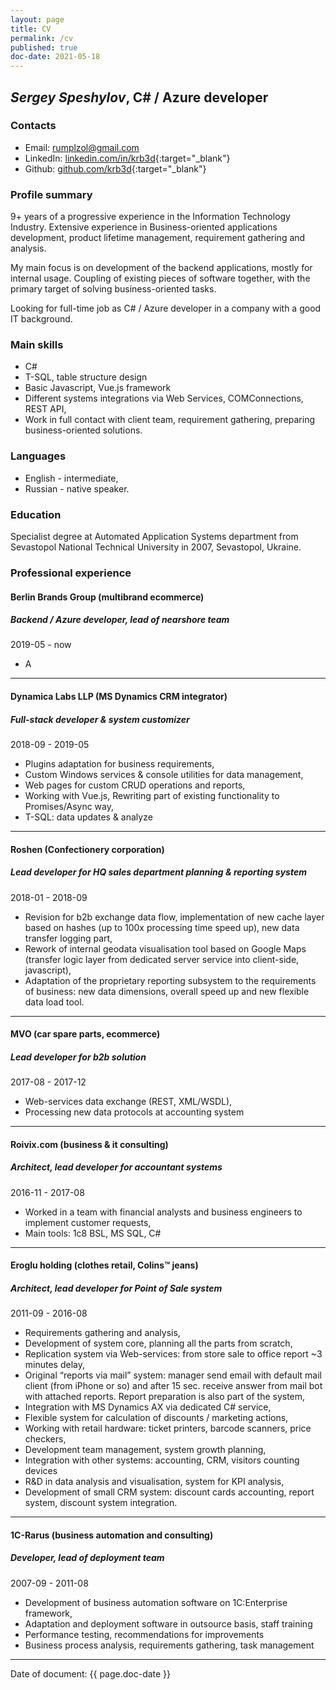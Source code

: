 ```yaml
---
layout: page
title: CV
permalink: /cv
published: true
doc-date: 2021-05-18
---
```


## *Sergey  Speshylov*,  C# / Azure developer

### Contacts

* Email: [rumplzol@gmail.com](mailto:rumplzol@gmail.com)
* LinkedIn: [linkedin.com/in/krb3d](https:\\linkedin.com/in/krb3d){:target="_blank"}
* Github: [github.com/krb3d](https://github.com/krb3d){:target="_blank"}

### Profile summary

9+ years of a progressive experience in the Information Technology Industry. Extensive experience in Business-oriented applications development, product lifetime management, requirement gathering and analysis.

My main focus is on development of the backend applications, mostly for internal usage. Coupling of existing pieces of software together, with the primary target of solving business-oriented tasks.

Looking for full-time job as C# / Azure developer in a company with a good IT background.

### Main skills

* C#
* T-SQL, table structure design
* Basic Javascript, Vue.js framework
* Different systems integrations via Web Services, COMConnections, REST API,
* Work in full contact with client team, requirement gathering, preparing business-oriented solutions.

### Languages

* English - intermediate,
* Russian - native speaker.

### Education

Specialist degree at Automated Application Systems department from Sevastopol National Technical University in 2007, Sevastopol, Ukraine.

### Professional experience

#### Berlin Brands Group (multibrand ecommerce)

##### Backend / Azure developer, lead of nearshore team

2019-05 - now

* A

---

#### Dynamica Labs LLP (MS Dynamics CRM integrator)

##### Full-stack developer & system customizer

2018-09 - 2019-05

* Plugins adaptation for business requirements,
* Custom Windows services & console utilities for data management,
* Web pages for custom CRUD operations and reports, 
* Working with Vue.js, Rewriting part of existing functionality to Promises/Async way,
* T-SQL: data updates & analyze

---

#### Roshen (Confectionery corporation)

##### Lead developer for HQ sales department planning & reporting system

2018-01 - 2018-09

* Revision for b2b exchange data flow, implementation of new cache layer based on hashes (up to 100x processing time speed up), new data transfer logging part,
* Rework of internal geodata visualisation tool based on Google Maps (transfer logic layer from dedicated server service into client-side, javascript),
* Adaptation of the proprietary reporting subsystem to the requirements of business: new data dimensions, overall speed up and new flexible data load tool.

---

#### MVO (car spare parts, ecommerce)

##### Lead developer for b2b solution

2017-08 - 2017-12

* Web-services data exchange (REST, XML/WSDL),
* Processing new data protocols at accounting system

---

#### Roivix.com (business & it consulting)

##### Architect, lead developer for accountant systems

2016-11 - 2017-08

* Worked in a team with financial analysts and business engineers to implement customer requests,
* Main tools: 1c8 BSL, MS SQL, C#

---

#### Eroglu holding (clothes retail, Colins™ jeans)

##### Architect, lead developer for Point of Sale system

2011-09 - 2016-08

* Requirements gathering and analysis,
* Development of system core, planning all the parts from scratch,
* Replication system via Web-services: from store sale to office report ~3 minutes delay,
* Original “reports via mail” system: manager send email with default mail client (from iPhone or so) and after 15 sec. receive answer from mail bot with attached reports. Report preparation is also part of the system,
* Integration with MS Dynamics AX via dedicated C# service,
* Flexible system for calculation of discounts / marketing actions,
* Working with retail hardware: ticket printers, barcode scanners, price checkers,
* Development team management, system growth planning,
* Integration with other systems: accounting, CRM, visitors counting devices
* R&D in data analysis and visualisation, system for KPI analysis,
* Development of small CRM system: discount cards accounting, report system, discount system integration.

---

#### 1C-Rarus (business automation and consulting)

##### Developer, lead of deployment team

2007-09 - 2011-08

* Development of  business automation software on 1C:Enterprise framework,
* Adaptation and deployment software in outsource basis, staff training
* Performance testing, recommendations for improvements
* Business process analysis, requirements gathering, task management

---
Date of document: {{ page.doc-date }}
